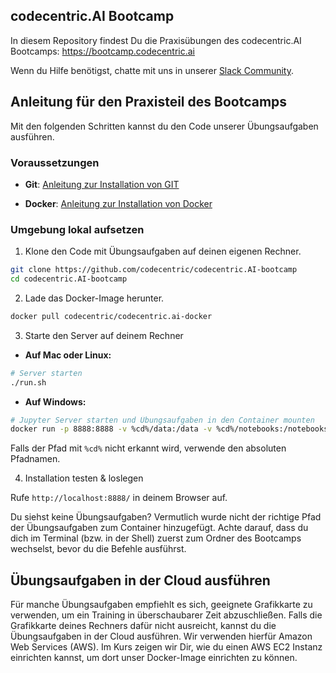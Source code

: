 ## codecentric.AI Bootcamp

In diesem Repository findest Du die Praxisübungen des codecentric.AI Bootcamps: https://bootcamp.codecentric.ai

Wenn du Hilfe benötigst, chatte mit uns in unserer [Slack Community](https://join.slack.com/t/cc-ai-bootcamp/shared_invite/enQtNTQyMTk0MzM2OTMxLTNkODg2YzIwYjdhZGI4YmU3YWNhMDc4NmIwZmFmMmJiN2JiODM1M2EyYTQxZGNhZjQwOGIwMTRlMDlhYzg1YTI).

## Anleitung für den Praxisteil des Bootcamps
Mit den folgenden Schritten kannst du den Code unserer Übungsaufgaben ausführen.

### Voraussetzungen

- **Git**: [Anleitung zur Installation von GIT](https://git-scm.com/book/de/v1/Los-geht%E2%80%99s-Git-installieren)

- **Docker**: [Anleitung zur Installation von Docker](https://docs.docker.com/install/)

### Umgebung lokal aufsetzen

1. Klone den Code mit Übungsaufgaben auf deinen eigenen Rechner.

```bash
git clone https://github.com/codecentric/codecentric.AI-bootcamp
cd codecentric.AI-bootcamp
```

2. Lade das Docker-Image herunter.

```bash
docker pull codecentric/codecentric.ai-docker
```

3. Starte den Server auf deinem Rechner

  - **Auf Mac oder Linux:**

```bash
# Server starten
./run.sh
```
  - **Auf Windows:**

```bash
# Jupyter Server starten und Übungsaufgaben in den Container mounten
docker run -p 8888:8888 -v %cd%/data:/data -v %cd%/notebooks:/notebooks codecentric/codecentric.ai-docker
```

Falls der Pfad mit `%cd%` nicht erkannt wird, verwende den absoluten Pfadnamen.

4. Installation testen & loslegen

Rufe `http://localhost:8888/` in deinem Browser auf.

Du siehst keine Übungsaufgaben?
Vermutlich wurde nicht der richtige Pfad der Übungsaufgaben zum Container hinzugefügt. Achte darauf, dass du dich im Terminal (bzw. in der Shell) zuerst zum Ordner des Bootcamps wechselst, bevor du die Befehle ausführst.

## Übungsaufgaben in der Cloud ausführen

Für manche Übungsaufgaben empfiehlt es sich, geeignete Grafikkarte zu verwenden, um ein Training in überschaubarer Zeit abzuschließen. Falls die Grafikkarte deines Rechners dafür nicht ausreicht, kannst du die Übungsaufgaben in der Cloud ausführen. Wir verwenden hierfür Amazon Web Services (AWS). Im Kurs zeigen wir Dir, wie du einen AWS EC2 Instanz einrichten kannst, um dort unser Docker-Image einrichten zu können.
